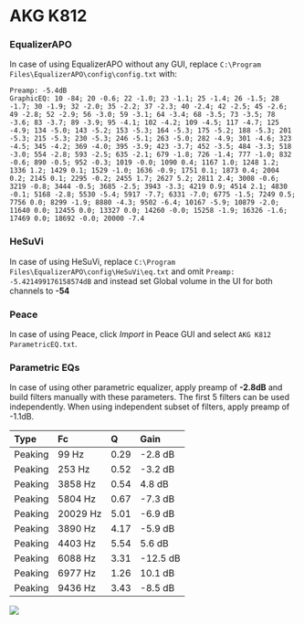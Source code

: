 # AKG K812

### EqualizerAPO
In case of using EqualizerAPO without any GUI, replace `C:\Program Files\EqualizerAPO\config\config.txt`
with:
```
Preamp: -5.4dB
GraphicEQ: 10 -84; 20 -0.6; 22 -1.0; 23 -1.1; 25 -1.4; 26 -1.5; 28 -1.7; 30 -1.9; 32 -2.0; 35 -2.2; 37 -2.3; 40 -2.4; 42 -2.5; 45 -2.6; 49 -2.8; 52 -2.9; 56 -3.0; 59 -3.1; 64 -3.4; 68 -3.5; 73 -3.5; 78 -3.6; 83 -3.7; 89 -3.9; 95 -4.1; 102 -4.2; 109 -4.5; 117 -4.7; 125 -4.9; 134 -5.0; 143 -5.2; 153 -5.3; 164 -5.3; 175 -5.2; 188 -5.3; 201 -5.3; 215 -5.3; 230 -5.3; 246 -5.1; 263 -5.0; 282 -4.9; 301 -4.6; 323 -4.5; 345 -4.2; 369 -4.0; 395 -3.9; 423 -3.7; 452 -3.5; 484 -3.3; 518 -3.0; 554 -2.8; 593 -2.5; 635 -2.1; 679 -1.8; 726 -1.4; 777 -1.0; 832 -0.6; 890 -0.5; 952 -0.3; 1019 -0.0; 1090 0.4; 1167 1.0; 1248 1.2; 1336 1.2; 1429 0.1; 1529 -1.0; 1636 -0.9; 1751 0.1; 1873 0.4; 2004 0.2; 2145 0.1; 2295 -0.2; 2455 1.7; 2627 5.2; 2811 2.4; 3008 -0.6; 3219 -0.8; 3444 -0.5; 3685 -2.5; 3943 -3.3; 4219 0.9; 4514 2.1; 4830 -0.1; 5168 -2.8; 5530 -5.4; 5917 -7.7; 6331 -7.0; 6775 -1.5; 7249 0.5; 7756 0.0; 8299 -1.9; 8880 -4.3; 9502 -6.4; 10167 -5.9; 10879 -2.0; 11640 0.0; 12455 0.0; 13327 0.0; 14260 -0.0; 15258 -1.9; 16326 -1.6; 17469 0.0; 18692 -0.0; 20000 -7.4
```

### HeSuVi
In case of using HeSuVi, replace `C:\Program Files\EqualizerAPO\config\HeSuVi\eq.txt` and omit `Preamp:
-5.421499176158574dB` and instead set Global volume in the UI for both channels to **-54**

### Peace
In case of using Peace, click *Import* in Peace GUI and select `AKG K812 ParametricEQ.txt`.

### Parametric EQs
In case of using other parametric equalizer, apply preamp of **-2.8dB** and build filters manually
with these parameters. The first 5 filters can be used independently.
When using independent subset of filters, apply preamp of -1.1dB.

| Type    | Fc       |    Q | Gain     |
|:--------|:---------|:-----|:---------|
| Peaking | 99 Hz    | 0.29 | -2.8 dB  |
| Peaking | 253 Hz   | 0.52 | -3.2 dB  |
| Peaking | 3858 Hz  | 0.54 | 4.8 dB   |
| Peaking | 5804 Hz  | 0.67 | -7.3 dB  |
| Peaking | 20029 Hz | 5.01 | -6.9 dB  |
| Peaking | 3890 Hz  | 4.17 | -5.9 dB  |
| Peaking | 4403 Hz  | 5.54 | 5.6 dB   |
| Peaking | 6088 Hz  | 3.31 | -12.5 dB |
| Peaking | 6977 Hz  | 1.26 | 10.1 dB  |
| Peaking | 9436 Hz  | 3.43 | -8.5 dB  |

![](https://raw.githubusercontent.com/jaakkopasanen/AutoEq/master/results/headphonecom/sbaf-serious/AKG%20K812/AKG%20K812.png)